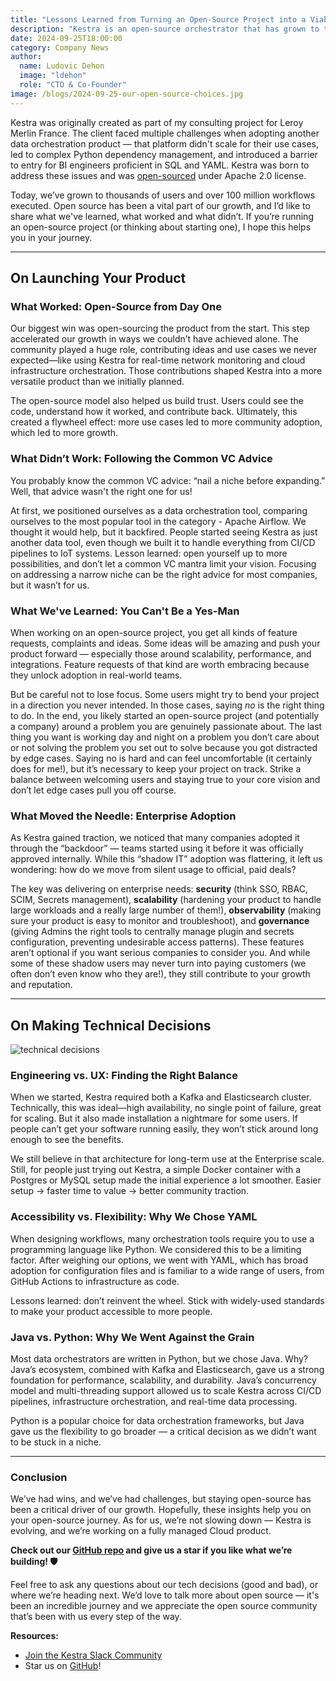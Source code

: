 ```yaml
---
title: "Lessons Learned from Turning an Open-Source Project into a Viable Business"
description: "Kestra is an open-source orchestrator that has grown to thousands of users and over 100 million workflows executed. Staying true to open-source has been a key factor in our growth, and we’re sharing the lessons we’ve learned along the way.”"
date: 2024-09-25T18:00:00
category: Company News
author:
  name: Ludovic Dehon
  image: "ldehon"
  role: "CTO & Co-Founder"
image: /blogs/2024-09-25-our-open-source-choices.jpg
---
```


Kestra was originally created as part of my consulting project for Leroy Merlin France. The client faced multiple challenges when adopting another data orchestration product — that platform didn't scale for their use cases, led to complex Python dependency management, and introduced a barrier to entry for BI engineers proficient in SQL and YAML. Kestra was born to address these issues and was [open-sourced](https://github.com/kestra-io/kestra) under Apache 2.0 license.

Today, we’ve grown to thousands of users and over 100 million workflows executed. Open source has been a vital part of our growth, and I’d like to share what we've learned, what worked and what didn’t. If you’re running an open-source project (or thinking about starting one), I hope this helps you in your journey.

---

## **On Launching Your Product**

### **What Worked: Open-Source from Day One**

Our biggest win was open-sourcing the product from the start. This step accelerated our growth in ways we couldn’t have achieved alone. The community played a huge role, contributing ideas and use cases we never expected—like using Kestra for real-time network monitoring and cloud infrastructure orchestration. Those contributions shaped Kestra into a more versatile product than we initially planned.

The open-source model also helped us build trust. Users could see the code, understand how it worked, and contribute back. Ultimately, this created a flywheel effect: more use cases led to more community adoption, which led to more growth.

### **What Didn’t Work: Following the Common VC Advice**

You probably know the common VC advice: “nail a niche before expanding.” Well, that advice wasn't the right one for us!

At first, we positioned ourselves as a data orchestration tool, comparing ourselves to the most popular tool in the category - Apache Airflow. We thought it would help, but it backfired. People started seeing Kestra as just another data tool, even though we built it to handle everything from CI/CD pipelines to IoT systems. Lesson learned: open yourself up to more possibilities, and don’t let a common VC mantra limit your vision. Focusing on addressing a narrow niche can be the right advice for most companies, but it wasn’t for us.

### **What We've Learned: You Can't Be a Yes-Man**

When working on an open-source project, you get all kinds of feature requests, complaints and ideas. Some ideas will be amazing and push your product forward — especially those around scalability, performance, and integrations. Feature requests of that kind are worth embracing because they unlock adoption in real-world teams.

But be careful not to lose focus. Some users might try to bend your project in a direction you never intended. In those cases, saying *no* is the right thing to do. In the end, you likely started an open-source project (and potentially a company) around a problem you are genuinely passionate about. The last thing you want is working day and night on a problem you don’t care about or not solving the problem you set out to solve because you got distracted by edge cases. Saying no is hard and can feel uncomfortable (it certainly does for me!), but it’s necessary to keep your project on track. Strike a balance between welcoming users and staying true to your core vision and don’t let edge cases pull you off course.

### **What Moved the Needle: Enterprise Adoption**

As Kestra gained traction, we noticed that many companies adopted it through the “backdoor” — teams started using it before it was officially approved internally. While this “shadow IT” adoption was flattering, it left us wondering: how do we move from silent usage to official, paid deals?

The key was delivering on enterprise needs: **security** (think SSO, RBAC, SCIM, Secrets management), **scalability** (hardening your product to handle large workloads and a really large number of them!), **observability** (making sure your product is easy to monitor and troubleshoot), and **governance** (giving Admins the right tools to centrally manage plugin and secrets configuration, preventing undesirable access patterns). These features aren’t optional if you want serious companies to consider you. And while some of these shadow users may never turn into paying customers (we often don’t even know who they are!), they still contribute to your growth and reputation.

---

## **On Making Technical Decisions**

![technical decisions](/blogs/2024-09-25-our-open-source-choices/technos.jpg)

### **Engineering vs. UX: Finding the Right Balance**

When we started, Kestra required both a Kafka and Elasticsearch cluster. Technically, this was ideal—high availability, no single point of failure, great for scaling. But it also made installation a nightmare for some users. If people can’t get your software running easily, they won’t stick around long enough to see the benefits.

We still believe in that architecture for long-term use at the Enterprise scale. Still, for people just trying out Kestra, a simple Docker container with a Postgres or MySQL setup made the initial experience a lot smoother. Easier setup → faster time to value → better community traction.

### **Accessibility vs. Flexibility: Why We Chose YAML**

When designing workflows, many orchestration tools require you to use a programming language like Python. We considered this to be a limiting factor. After weighing our options, we went with YAML, which has broad adoption for configuration files and is familiar to a wide range of users, from GitHub Actions to infrastructure as code.

Lessons learned: don’t reinvent the wheel. Stick with widely-used standards to make your product accessible to more people.

### **Java vs. Python: Why We Went Against the Grain**

Most data orchestrators are written in Python, but we chose Java. Why? Java’s ecosystem, combined with Kafka and Elasticsearch, gave us a strong foundation for performance, scalability, and durability. Java’s concurrency model and multi-threading support allowed us to scale Kestra across CI/CD pipelines, infrastructure orchestration, and real-time data processing.

Python is a popular choice for data orchestration frameworks, but Java gave us the flexibility to go broader — a critical decision as we didn’t want to be stuck in a niche.

---

### **Conclusion**

We’ve had wins, and we’ve had challenges, but staying open-source has been a critical driver of our growth. Hopefully, these insights help you on your open-source journey. As for us, we’re not slowing down — Kestra is evolving, and we’re working on a fully managed Cloud product.

**Check out our [GitHub repo](https://github.com/kestra-io/kestra) and give us a star if you like what we’re building! 🛡️**

Feel free to ask any questions about our tech decisions (good and bad), or where we’re heading next. We’d love to talk more about open source — it's been an incredible journey and we appreciate the open source community that’s been with us every step of the way.

 **Resources:**
- [Join the Kestra Slack Community](https://kestra.io/slack)
- Star us on [GitHub](https://github.com/kestra-io/kestra)!